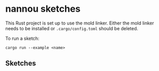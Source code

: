 # nannou sketches

This Rust project is set up to use the mold linker. Either the mold linker 
needs to be installed or `.cargo/config.toml` should be deleted.

To run a sketch:
```Shell
cargo run --example <name>

```

## Sketches
